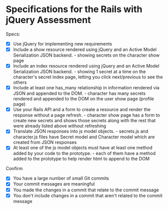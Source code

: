 # Specifications for the Rails with jQuery Assessment

Specs:
- [x] Use jQuery for implementing new requirements
- [x] Include a show resource rendered using jQuery and an Active Model Serialization JSON backend. - showing secrets on the character show page
- [x] Include an index resource rendered using jQuery and an Active Model Serialization JSON backend. - showing 1 secret at a time on the character's secret index page, letting you click next/previous to see the others
- [x] Include at least one has_many relationship in information rendered via JSON and appended to the DOM. -  character has many secrets rendered and appended to the DOM on the user show page (profile page)
- [x] Use your Rails API and a form to create a resource and render the response without a page refresh. - character show page has a form to create new secrets and shows those secrets along with the rest that were already listed above without refreshing
- [x] Translate JSON responses into js model objects. - secrets.js and character.js files have Secret model and Character model which are created from JSON responses
- [x] At least one of the js model objects must have at least one method added by your code to the prototype. - each of them have a method added to the prototype to help render html to append to the DOM

Confirm
- [x] You have a large number of small Git commits
- [x] Your commit messages are meaningful
- [x] You made the changes in a commit that relate to the commit message
- [x] You don't include changes in a commit that aren't related to the commit message

